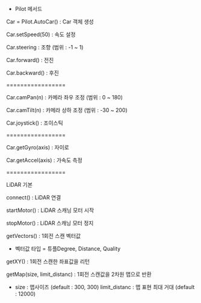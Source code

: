 * Pilot 메서드

Car = Pilot.AutoCar()
: Car 객체 생성

Car.setSpeed(50)
: 속도 설정

Car.steering 
: 조향 (범위 : -1 ~ 1)

Car.forward()
: 전진

Car.backward()
: 후진

=================

Car.camPan(n)
: 카메라 좌우 조정 (범위 : 0 ~ 180)

Car.camTilt(n)
: 카메라 상하 조정 (범위 : -30 ~ 200)

Car.joystick()
: 조이스틱

=================

Car.getGyro(axis)
: 자이로

Car.getAccel(axis)
: 가속도 측정

=================

LiDAR 기본

connect()
: LiDAR 연결

startMotor()
: LiDAR 스캐닝 모터 시작

stopMotor()
: LiDAR 스캐닝 모터 정지

getVectors()
: 1회전 스캔 벡터값 
* 벡터값 타입 = 튜플Degree, Distance, Quality

getXY()
: 1회전 스캔한 좌표값을 리턴

getMap(size, limit_distanc)
: 1회전 스캔값을 2차원 맵으로 반환
* size : 맵사이즈 (default : 300, 300)
limit_distanc : 맵 표현 최대 거대 (default : 12000)